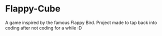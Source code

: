 # Flappy-Cube
A game inspired by the famous Flappy Bird. Project made to tap back into coding after not coding for a while :D
